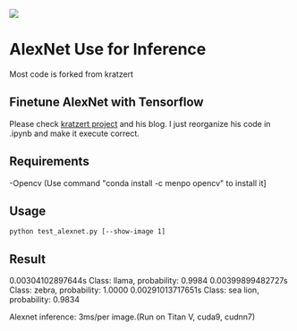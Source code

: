 ![](https://zenodo.org/badge/DOI/10.5281/zenodo.1037359.svg)

# AlexNet Use for Inference
Most code is forked from kratzert

## Finetune AlexNet with Tensorflow
Please check [kratzert project](https://github.com/kratzert/finetune_alexnet_with_tensorflow) and his blog. I just reorganize his code in .ipynb and make it execute correct.

## Requirements 
-Opencv (Use command "conda install -c menpo opencv" to install it]

## Usage

```
python test_alexnet.py [--show-image 1]
```

## Result

0.00304102897644s
Class: llama, probability: 0.9984
0.00399899482727s
Class: zebra, probability: 1.0000
0.00291013717651s
Class: sea lion, probability: 0.9834

Alexnet inference: 3ms/per image.(Run on Titan V, cuda9, cudnn7)
